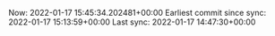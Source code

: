 Now: 2022-01-17 15:45:34.202481+00:00 Earliest commit since sync: 2022-01-17 15:13:59+00:00 Last sync: 2022-01-17 14:47:30+00:00

